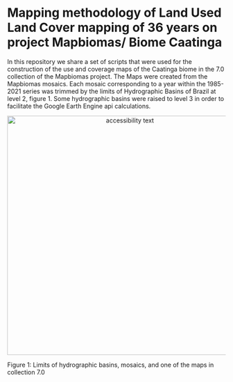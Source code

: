 # Mapping methodology of Land Used Land Cover mapping of 36 years on project Mapbiomas/ Biome Caatinga

In this repository we share a set of scripts that were used for the construction of the use and coverage maps of the Caatinga biome in the 7.0 collection of the Mapbiomas project. The Maps were created from the Mapbiomas mosaics. Each mosaic corresponding to a year within the 1985-2021 series was trimmed by the limits of Hydrographic Basins of Brazil at level 2, figure 1. Some hydrographic basins were raised to level 3 in order to facilitate the Google Earth Engine api calculations.


<p align="center">
    <img  src="imgs/map_bacias4.npg", width="550", alt="accessibility text">
</p>
Figure 1: Limits of hydrographic basins, mosaics, and one of the maps in collection 7.0